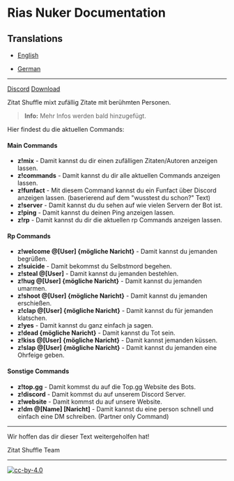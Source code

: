 # Rias Nuker Documentation

## Translations

- [English](https://github.com/Rias-Nuker/Rias-Nuker)
<!-- - [Afrikaans](/translations/af/README.md) -->
<!-- - [العربية](/translations/ar/README.md) -->
<!-- - [Català](/translations/ca/README.md) -->
<!-- - [Čeština](/translations/cs/README.md) -->
<!-- - [Danske](/translations/da/README.md) -->
- [German](/translations/de/README.MD) 
<!-- - [ελληνικά](/translations/el/README.md) -->
<!-- - [Español](/translations/es-ES/README.md) -->
<!-- - [Suomi](/translations/fi/README.md) -->
<!-- - [Français](/translations/fr/README.md) -->
<!-- - [עִברִית](/translations/he/README.md) -->
<!-- - [Magyar](/translations/hu/README.md) -->
<!-- - [Italiano](/translations/it/README.md) -->
<!-- - [日本語](/translations/ja/README.md) -->
<!-- - [한국어](/translations/ko/README.md) -->
<!-- - [Norsk](/translations/no/README.md) -->
<!-- - [Nederlands](/translations/nl/README.md) -->
<!-- - [Português](/translations/pl/README.md) -->
<!-- - [Português (Brasil)](/translations/pt-BR/README.md) -->
<!-- - [Portugisisk](/translations/pt-PT/README.md) -->
<!-- - [Română](/translations/ro/README.md) -->
<!-- - [Pусский](/translations/ru/README.md)
<!-- - [Српски језик (Ћирилица)](/translations/sr/README.md) -->
<!-- - [Svenska](/translations/sv-SE/README.md) -->
<!-- - [Türk](/translations/tr/README.md) -->
<!-- - [Український](/translations/uk/README.md) -->
<!-- - [Tiếng Việt](/translations/vi/README.md) -->
<!-- - [中文](/translations/zh-CN/README.md) -->
<!-- - [繁體中文](/translations/zh-TW/README.md) -->

<!--**[Request another translation](mailto:zitatshuffle@gmail.com)**-->

---

[Discord](https://discord.gg/TxN3RY79Sd)
[Download](https://discord.gg/gj398RpuNc)


Zitat Shuffle mixt zufällig Zitate mit berühmten Personen.


> **Info:** Mehr Infos werden bald hinzugefügt.

Hier findest du die aktuellen Commands:

#### Main Commands

- **z!mix** - Damit kannst du dir einen zufälligen Zitaten/Autoren anzeigen lassen.
- **z!commands** - Damit kannst du dir alle aktuellen Commands anzeigen lassen.
- **z!funfact** - Mit diesem Command kannst du ein Funfact über Discord anzeigen lassen. (baserierend auf dem "wusstest du schon?" Text)
- **z!server** - Damit kannst du du sehen auf wie vielen Servern der Bot ist.
- **z!ping** - Damit kannst du deinen Ping anzeigen lassen.
- **z!rp** - Damit kannst du dir die aktuellen rp Commands anzeigen lassen.

#### Rp Commands

- **z!welcome @[User] {mögliche Naricht}** - Damit kannst du jemanden begrüßen.
- **z!suicide** - Damit bekommst du Selbstmord begehen.
- **z!steal @[User]** - Damit kannst du jemanden bestehlen.
- **z!hug @[User] {mögliche Naricht}** - Damit kannst du jemanden umarmen.
- **z!shoot @[User] {mögliche Naricht}** - Damit kannst du jemanden erschießen.
- **z!clap @[User] {mögliche Naricht}** - Damit kannst du für jemanden klatschen.
- **z!yes** - Damit kannst du ganz einfach ja sagen.
- **z!dead {mögliche Naricht}** - Damit kannst du Tot sein.
- **z!kiss @[User] {mögliche Naricht}** - Damit kannst jemanden küssen.
- **z!slap @[User] {mögliche Naricht}** - Damit kannst du jemanden eine Ohrfeige geben.

#### Sonstige Commands

- **z!top.gg** - Damit kommst du auf die Top.gg Website des Bots.
- **z!discord** - Damit kommst du auf unserem Discord Server.
- **z!website** - Damit kommst du auf unsere Website.
- **z!dm @[Name] [Naricht]** - Damit kannst du eine person schnell und einfach eine DM schreiben. (Partner only Command)

---

Wir hoffen das dir dieser Text weitergeholfen hat!

Zitat Shuffle Team

---

[![cc-by-4.0](https://bs.mintimpuls.org/ZS%20Logo_git.png)](https://bs.mintimpuls.org)
